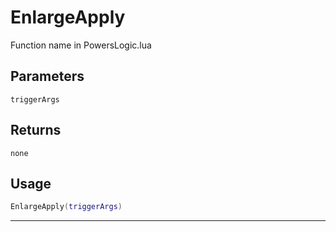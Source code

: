 # EnlargeApply
Function name in PowersLogic.lua
## Parameters
`triggerArgs`
## Returns
`none`
## Usage
```lua
EnlargeApply(triggerArgs)
```
---

